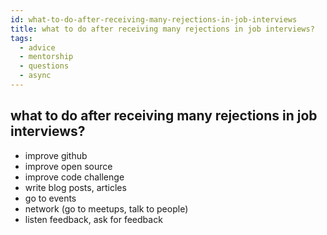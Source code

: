 ```yaml
---
id: what-to-do-after-receiving-many-rejections-in-job-interviews
title: what to do after receiving many rejections in job interviews?
tags:
  - advice
  - mentorship
  - questions
  - async
---
```


## what to do after receiving many rejections in job interviews?

- improve github
- improve open source
- improve code challenge
- write blog posts, articles
- go to events
- network (go to meetups, talk to people)
- listen feedback, ask for feedback
